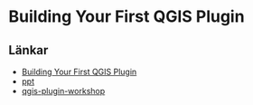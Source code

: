 # Building Your First QGIS Plugin

## Länkar

- [Building Your First QGIS Plugin](https://talks.osgeo.org/qgis-uc2025/talk/S9AVNQ/)
- [ppt](https://docs.google.com/presentation/d/1NKTXASOgu8GFTWKkQpPbGDVRwDcyzRSdVwCg0772dTI/mobilepresent?slide=id.p)
- [qgis-plugin-workshop](https://courses.spatialthoughts.com/qgis-plugin-workshop.html)